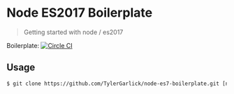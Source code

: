 # Node ES2017 Boilerplate

> Getting started with node / es2017

Boilerplate: [![Circle CI](https://circleci.com/gh/TylerGarlick/node-es7-boilerplate.svg?style=svg)](https://circleci.com/gh/TylerGarlick/node-es7-boilerplate)

## Usage

```bash
$ git clone https://github.com/TylerGarlick/node-es7-boilerplate.git [name of project]
```

